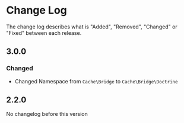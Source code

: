 # Change Log

The change log describes what is "Added", "Removed", "Changed" or "Fixed" between each release.

## 3.0.0

### Changed

* Changed Namespace from `Cache\Bridge` to `Cache\Bridge\Doctrine`

## 2.2.0

No changelog before this version
